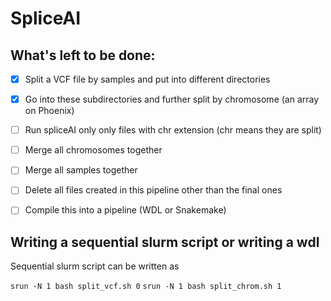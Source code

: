 # SpliceAI

## What's left to be done:

- [x]  Split a VCF file by samples and put into different directories

- [x]  Go into these subdirectories and further split by chromosome (an array on Phoenix)

- [ ] Run spliceAI only only files with chr extension (chr means they are split)

- [ ]  Merge all chromosomes together

- [ ]  Merge all samples together 

- [ ] Delete all files created in this pipeline other than the final ones

- [ ]  Compile this into a pipeline (WDL or Snakemake)


## Writing a sequential slurm script or writing a wdl

Sequential slurm script can be written as 

`srun -N 1 bash split_vcf.sh 0`
`srun -N 1 bash split_chrom.sh 1`